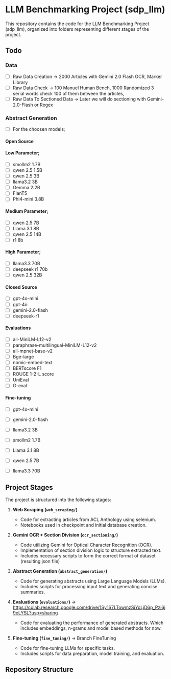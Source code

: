 # LLM Benchmarking Project (sdp_llm)

This repository contains the code for the LLM Benchmarking Project (sdp_llm), organized into folders representing different stages of the project.

## Todo

### Data

- [ ] Raw Data Creation -> 2000 Articles with Gemini 2.0 Flash OCR, Marker Library
- [ ] Raw Data Check -> 100 Manuel Human Bench, 1000 Randomized 3 serial words check 100 of them between the articles, 
- [ ] Raw Data To Sectioned Data -> Later we will do sectioning with Gemini-2.0-Flash or Regex

### Abstract Generation

- [ ] For the choosen models;

#### Open Source

#### Low Parameter;

- [ ] smollm2 1.7B
- [ ] qwen 2.5 1.5B
- [ ] qwen 2.5 3B
- [ ] llama3.2 3B
- [ ] Gemma 2:2B
- [ ] FlanT5
- [ ] Phi4-mini 3.8B

#### Medium Parameter;
- [ ] qwen 2.5 7B
- [ ] Llama 3.1 8B
- [ ] qwen 2.5 14B
- [ ] r1 8b

#### High Parameter;

- [ ] llama3.3 70B
- [ ] deepseek r1 70b
- [ ] qwen 2.5 32B

#### Closed Source
- [ ] gpt-4o-mini
- [ ] gpt-4o
- [ ] gemini-2.0-flash
- [ ] deepseek-r1

#### Evaluations

- [ ] all-MiniLM-L12-v2
- [ ] paraphrase-multilingual-MiniLM-L12-v2
- [ ] all-mpnet-base-v2
- [ ] Bge-large
- [ ] nomic-embed-text
- [ ] BERTscore F1
- [ ] ROUGE 1-2-L score
- [ ] UniEval
- [ ] G-eval

#### Fine-tuning

- [ ] gpt-4o-mini
- [ ] gemini-2.0-flash

- [ ] llama3.2 3B
- [ ] smollm2 1.7B

- [ ] Llama 3.1 8B
- [ ] qwen 2.5 7B

- [ ] llama3.3 70B

## Project Stages

The project is structured into the following stages:

1.  **Web Scraping (`web_scraping/`)**
    * Code for extracting articles from ACL Anthology using selenium.
    * Notebooks used in checkpoint and initial database creation.

2.  **Gemini OCR + Section Division (`ocr_sectioning/`)**
    * Code utilizing Gemini for Optical Character Recognition (OCR).
    * Implementation of section division logic to structure extracted text.
    * Includes necessary scripts to form the correct format of dataset (resulting json file)

3.  **Abstract Generation (`abstract_generation/`)**
    * Code for generating abstracts using Large Language Models (LLMs).
    * Includes scripts for processing input text and generating concise summaries.

4.  **Evaluations (`evaluations/`)** -> https://colab.research.google.com/drive/1Sy1S7LTowmzSiYdLjD6p_Pzi6j9eLYSL?usp=sharing
    * Code for evaluating the performance of generated abstracts. Which includes embeddings, n-grams and model based methods for now.

5.  **Fine-tuning (`fine_tuning/`)** -> Branch FineTuning
    * Code for fine-tuning LLMs for specific tasks.
    * Includes scripts for data preparation, model training, and evaluation.


## Repository Structure
